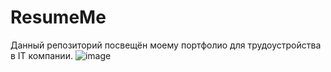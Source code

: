 # ResumeMe
Данный репозиторий посвещён моему портфолио для трудоустройства в IT компании.
![image](https://github.com/user-attachments/assets/85b90ee7-1a20-4731-820e-9866cfba150c)
